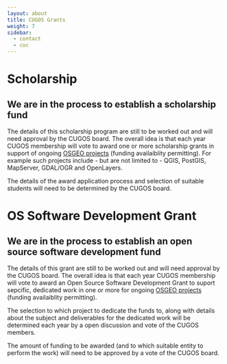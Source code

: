 ```yaml
---
layout: about
title: CUGOS Grants
weight: 7
sidebar:
  - contact
  - coc
---
```


Scholarship
=====

## We are in the process to establish a scholarship fund 

The details of this scholarship program are still to be worked out and will need approval by the CUGOS board.
The overall idea is that each year CUGOS membership will vote to award one or more scholarship grants in support of ongoing <a href="https://www.osgeo.org/projects/">OSGEO projects</a> (funding availaiblity permitting). For example such projects include -  but are not limited to - QGIS, PostGIS, MapServer, GDAL/OGR and OpenLayers.

The details of the award application process and selection of suitable students will need to be determined by the CUGOS board.

OS Software Development Grant
=======

## We are in the process to establish an open source software development fund 

The details of this grant are still to be worked out and will need approval by the CUGOS board.
The overall idea is that each year CUGOS membership will vote to award an Open Source Software Development Grant to suport sepcific, dedicated work in one or more for ongoing <a href="https://www.osgeo.org/projects/">OSGEO projects</a> (funding availaiblity permitting). 

The selection to which project to dedicate the funds to, along with details about the subject and deliverables for the dedicated work will be determined each year by a open discussion and vote of the CUGOS members. 

The amount of funding to be awarded (and to which suitable entity to perform the work) will need to be approved by a vote of the CUGOS board.